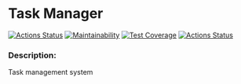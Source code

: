 # Task Manager

[![Actions Status](https://github.com/bsa2609/java-project-99/actions/workflows/hexlet-check.yml/badge.svg)](https://github.com/bsa2609/java-project-99/actions)
[![Maintainability](https://api.codeclimate.com/v1/badges/bea3912e2efbf71976df/maintainability)](https://codeclimate.com/github/bsa2609/java-project-99/maintainability)
[![Test Coverage](https://api.codeclimate.com/v1/badges/bea3912e2efbf71976df/test_coverage)](https://codeclimate.com/github/bsa2609/java-project-99/test_coverage)
[![Actions Status](https://github.com/bsa2609/java-project-99/actions/workflows/hexlet-check.yml/badge.svg)](https://github.com/bsa2609/java-project-99/actions)

### Description:
Task management system
